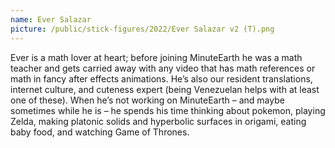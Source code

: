 ```yaml
---
name: Ever Salazar
picture: /public/stick-figures/2022/Ever Salazar v2 (T).png
---
```


Ever is a math lover at heart; before joining MinuteEarth he was a math teacher and gets carried away with any video that has math references or math in fancy after effects animations. He’s also our resident translations, internet culture, and cuteness expert (being Venezuelan helps with at least one of these). When he’s not working on MinuteEarth – and maybe sometimes while he is – he spends his time thinking about pokemon, playing Zelda, making platonic solids and hyperbolic surfaces in origami, eating baby food, and watching Game of Thrones.
